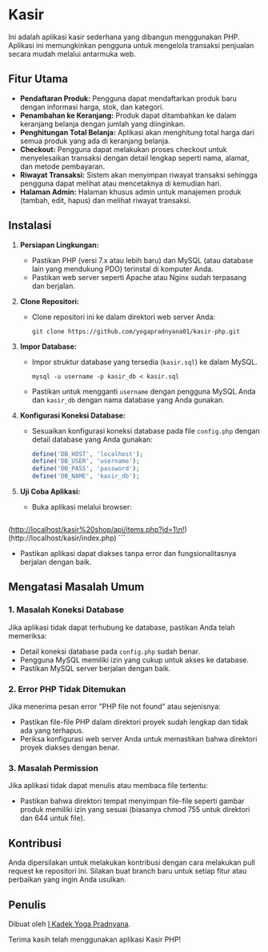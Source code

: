 # Kasir 

Ini adalah aplikasi kasir sederhana yang dibangun menggunakan PHP. Aplikasi ini memungkinkan pengguna untuk mengelola transaksi penjualan secara mudah melalui antarmuka web.

## Fitur Utama

- **Pendaftaran Produk:** Pengguna dapat mendaftarkan produk baru dengan informasi harga, stok, dan kategori.
- **Penambahan ke Keranjang:** Produk dapat ditambahkan ke dalam keranjang belanja dengan jumlah yang diinginkan.
- **Penghitungan Total Belanja:** Aplikasi akan menghitung total harga dari semua produk yang ada di keranjang belanja.
- **Checkout:** Pengguna dapat melakukan proses checkout untuk menyelesaikan transaksi dengan detail lengkap seperti nama, alamat, dan metode pembayaran.
- **Riwayat Transaksi:** Sistem akan menyimpan riwayat transaksi sehingga pengguna dapat melihat atau mencetaknya di kemudian hari.
- **Halaman Admin:** Halaman khusus admin untuk manajemen produk (tambah, edit, hapus) dan melihat riwayat transaksi.

## Instalasi

1. **Persiapan Lingkungan:**
   - Pastikan PHP (versi 7.x atau lebih baru) dan MySQL (atau database lain yang mendukung PDO) terinstal di komputer Anda.
   - Pastikan web server seperti Apache atau Nginx sudah terpasang dan berjalan.

2. **Clone Repositori:**
   - Clone repositori ini ke dalam direktori web server Anda:
     ```
     git clone https://github.com/yogapradnyana01/kasir-php.git
     ```

3. **Impor Database:**
   - Impor struktur database yang tersedia (`kasir.sql`) ke dalam MySQL.
     ```
     mysql -u username -p kasir_db < kasir.sql
     ```
   - Pastikan untuk mengganti `username` dengan pengguna MySQL Anda dan `kasir_db` dengan nama database yang Anda gunakan.

4. **Konfigurasi Koneksi Database:**
   - Sesuaikan konfigurasi koneksi database pada file `config.php` dengan detail database yang Anda gunakan:
     ```php
     define('DB_HOST', 'localhost');
     define('DB_USER', 'username');
     define('DB_PASS', 'password');
     define('DB_NAME', 'kasir_db');
     ```

5. **Uji Coba Aplikasi:**
   - Buka aplikasi melalui browser:
     ```
([http://localhost/kasir%20shop/api/items.php?id=1\n!](http://localhost/kasir/cashier_app/public/api/product/index
)) (http://localhost/kasir/index.php)
     ```
   - Pastikan aplikasi dapat diakses tanpa error dan fungsionalitasnya berjalan dengan baik.

## Mengatasi Masalah Umum

### 1. Masalah Koneksi Database

Jika aplikasi tidak dapat terhubung ke database, pastikan Anda telah memeriksa:
   - Detail koneksi database pada `config.php` sudah benar.
   - Pengguna MySQL memiliki izin yang cukup untuk akses ke database.
   - Pastikan MySQL server berjalan dengan baik.

### 2. Error PHP Tidak Ditemukan

Jika menerima pesan error "PHP file not found" atau sejenisnya:
   - Pastikan file-file PHP dalam direktori proyek sudah lengkap dan tidak ada yang terhapus.
   - Periksa konfigurasi web server Anda untuk memastikan bahwa direktori proyek diakses dengan benar.

### 3. Masalah Permission

Jika aplikasi tidak dapat menulis atau membaca file tertentu:
   - Pastikan bahwa direktori tempat menyimpan file-file seperti gambar produk memiliki izin yang sesuai (biasanya chmod 755 untuk direktori dan 644 untuk file).

## Kontribusi

Anda dipersilakan untuk melakukan kontribusi dengan cara melakukan pull request ke repositori ini. Silakan buat branch baru untuk setiap fitur atau perbaikan yang ingin Anda usulkan.

## Penulis

Dibuat oleh [I Kadek Yoga Pradnyana](https://github.com/username).

Terima kasih telah menggunakan aplikasi Kasir PHP!
